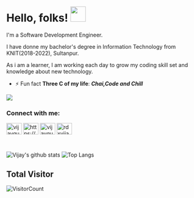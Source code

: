 
# Hello, folks! <img src="https://raw.githubusercontent.com/MartinHeinz/MartinHeinz/master/wave.gif" width="40px">

I'm a Software Development Engineer. 

I have donne my bachelor's degree in Information Technology from KNIT(2018-2022), Sultanpur.

As i am a learner, I am working each day to  grow my coding skill set and knowledge about new technology.
<!-- Actual text -->

- ⚡ Fun fact **Three C of my life**: ***Chai,Code and Chill***

 <img src="https://camo.githubusercontent.com/992babdffd8c74a1502de375fbdf7e4d54773242/68747470733a2f2f6d656469612e67697068792e636f6d2f6d656469612f53576f536b4e36447854737a71494b4571762f67697068792e676966"  />


<h3 align="left">Connect with me:</h3>
<p align="left">
<a href="https://linkedin.com/in/vijaygupta18" target="blank"><img align="center" src="https://cdn.jsdelivr.net/npm/simple-icons@3.0.1/icons/linkedin.svg" alt="vijaygupta18" height="30" width="40" /></a>
<a href="https://www.facebook.com/people/vijay-gupta/100050936141588" target="blank"><img align="center" src="https://cdn.jsdelivr.net/npm/simple-icons@3.0.1/icons/facebook.svg" alt="https://www.facebook.com/people/vijay-gupta/100050936141588" height="30" width="40" /></a>
<a href="https://instagram.com/vijayguptaa18" target="blank"><img align="center" src="https://cdn.jsdelivr.net/npm/simple-icons@3.0.1/icons/instagram.svg" alt="vijayguptaa18" height="30" width="40" /></a>
<a href="https://www.codechef.com/users/rdxvijay" target="blank"><img align="center" src="https://cdn.jsdelivr.net/npm/simple-icons@3.1.0/icons/codechef.svg" alt="rdxvijay" height="30" width="40" /></a>
</p>

<br>

![Vijay's github stats](https://github-readme-stats.vercel.app/api?username=vijaygupta18&show_icons=true&show_icons=true&hide=issues&include_all_commits=true&theme=gradient)
![Top Langs](https://github-readme-stats.vercel.app/api/top-langs/?username=vijaygupta18&hide=&layout=compact)

## Total Visitor

![VisitorCount](https://profile-counter.glitch.me/vijaygupta18/count.svg)





<!--
**vijaygupta18/vijaygupta18** is a ✨ _special_ ✨ repository because its `README.md` (this file) appears on your GitHub profile.

Here are some ideas to get you started:

- 🔭 I’m currently working on 
- 🌱 I’m currently learning 
- 👯 I’m looking to collaborate on ...
- 🤔 I’m looking for help with ...
- 💬 Ask me about ...
- 📫 How to reach me: ...
- 😄 Pronouns: ...
- ⚡ Fun fact: ...
-->
